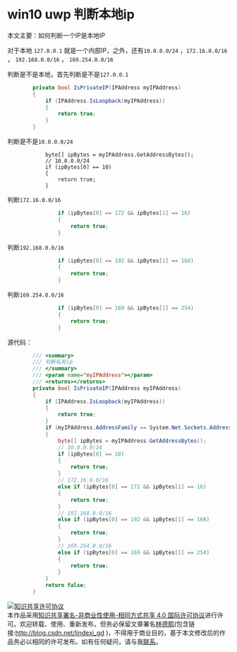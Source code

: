 
# win10 uwp 判断本地ip

本文主要：如何判断一个IP是本地IP

<!--more-->



<div id="toc"></div>
<!-- cdsn -->

对于本地 `127.0.0.1` 就是一个内部IP，之外，还有`10.0.0.0/24` ，`172.16.0.0/16` ，
`192.168.0.0/16` ， `169.254.0.0/16`

判断是不是本地，首先判断是不是`127.0.0.1`

```csharp
        private bool IsPrivateIP(IPAddress myIPAddress)
        {
            if (IPAddress.IsLoopback(myIPAddress))
            {
                return true;
            }
        }

```

判断是不是`10.0.0.0/24`

                byte[] ipBytes = myIPAddress.GetAddressBytes();
                // 10.0.0.0/24 
                if (ipBytes[0] == 10)
                {
                    return true;
                }

判断`172.16.0.0/16`

```csharp
                if (ipBytes[0] == 172 && ipBytes[1] == 16)
                {
                    return true;
                }

```

判断`192.168.0.0/16`

```csharp
                if (ipBytes[0] == 192 && ipBytes[1] == 168)
                {
                    return true;
                }

```

判断`169.254.0.0/16`

```csharp
                if (ipBytes[0] == 169 && ipBytes[1] == 254)
                {
                    return true;
                }

```

源代码：

```csharp
        /// <summary>
        /// 判断私有ip
        /// </summary>
        /// <param name="myIPAddress"></param>
        /// <returns></returns>
        private bool IsPrivateIP(IPAddress myIPAddress)
        {
            if (IPAddress.IsLoopback(myIPAddress))
            {
                return true;
            }
            if (myIPAddress.AddressFamily == System.Net.Sockets.AddressFamily.InterNetwork)
            {
                byte[] ipBytes = myIPAddress.GetAddressBytes();
                // 10.0.0.0/24 
                if (ipBytes[0] == 10)
                {
                    return true;
                }
                // 172.16.0.0/16
                else if (ipBytes[0] == 172 && ipBytes[1] == 16)
                {
                    return true;
                }
                // 192.168.0.0/16
                else if (ipBytes[0] == 192 && ipBytes[1] == 168)
                {
                    return true;
                }
                // 169.254.0.0/16
                else if (ipBytes[0] == 169 && ipBytes[1] == 254)
                {
                    return true;
                }
            }
            return false;
        }

```




<a rel="license" href="http://creativecommons.org/licenses/by-nc-sa/4.0/"><img alt="知识共享许可协议" style="border-width:0" src="https://licensebuttons.net/l/by-nc-sa/4.0/88x31.png" /></a><br />本作品采用<a rel="license" href="http://creativecommons.org/licenses/by-nc-sa/4.0/">知识共享署名-非商业性使用-相同方式共享 4.0 国际许可协议</a>进行许可。欢迎转载、使用、重新发布，但务必保留文章署名[林德熙](http://blog.csdn.net/lindexi_gd)(包含链接:http://blog.csdn.net/lindexi_gd )，不得用于商业目的，基于本文修改后的作品务必以相同的许可发布。如有任何疑问，请与我[联系](mailto:lindexi_gd@163.com)。